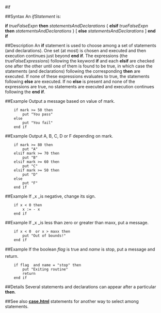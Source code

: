 
#if

##Syntax
An _ifStatement_ is:

**if** _trueFalseExpn_ **then**
_statementsAndDeclarations_
{ **elsif** _trueFalseExpn_ **then**
_statementsAndDeclarations_ }
[ **else**
_statementsAndDeclarations_ ]
**end** **if**




##Description
An **if** statement is used to choose among a set of statements (and declarations). One set (at most) is chosen and executed and then execution continues just beyond **end** **if**.
The expressions (the _trueFalseExpressions_) following the keyword **if** and each **elsif** are checked one after the other until one of them is found to be true, in which case the statements (and declarations) following the corresponding **then** are executed. If none of these expressions evaluates to true, the statements following **else** are executed. If no **else** is present and none of the expressions are true, no statements are executed and execution continues following the **end** **if**.



##Example
Output a message based on value of mark.


        if mark >= 50 then
            put "You pass"
        else
            put "You fail"
        end if
##Example
Output A, B, C, D or F depending on mark.


        if mark >= 80 then
            put "A"
        elsif mark >= 70 then
            put "B"
        elsif mark >= 60 then
            put "C"
        elsif mark >= 50 then
            put "D"
        else
            put "F"
        end if
##Example
If _x _is negative, change its sign.


        if x < 0 then
            x := - x
        end if
##Example
If _x _is less than zero or greater than maxx, put a message.


        if x < 0  or x > maxx then
            put "Out of bounds!"
        end if
##Example
If the boolean _flag_ is true and _name_ is &#147;stop&#148;, put a message and return.


        if flag  and name = "stop" then
            put "Exiting routine"
            return
        end if
##Details
Several statements and declarations can appear after a particular **then**.



##See also
**[case.html](case)** statements for another way to select among statements.


